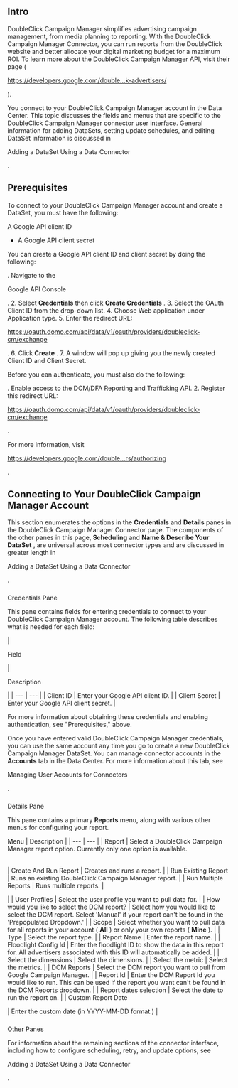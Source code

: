 

Intro
-------

DoubleClick Campaign Manager simplifies advertising campaign management, from media planning to reporting. With the DoubleClick Campaign Manager Connector, you can run reports from the DoubleClick website and better allocate your digital marketing budget for a maximum ROI. To learn more about the DoubleClick Campaign Manager API, visit their page (

https://developers.google.com/double...k-advertisers/

).


 You connect to your DoubleClick Campaign Manager account in the Data Center. This topic discusses the fields and menus that are specific to the DoubleClick Campaign Manager connector user interface. General information for adding DataSets, setting update schedules, and editing DataSet information is discussed in

Adding a DataSet Using a Data Connector

.


 Prerequisites
---------------

To connect to your DoubleClick Campaign Manager account and create a DataSet, you must have the following:

 A Google API client ID
* A Google API client secret

You can create a Google API client ID and client secret by doing the following:

. Navigate to the

Google API Console

.
2. Select
 **Credentials**
 then click
 **Create Credentials**
 .
3. Select the OAuth Client ID from the drop-down list.
4. Choose Web application under Application type.
5. Enter the redirect URL:

https://oauth.domo.com/api/data/v1/oauth/providers/doubleclick-cm/exchange

.
6. Click
 **Create**
 .
7. A window will pop up giving you the newly created Client ID and Client Secret.

Before you can authenticate, you must also do the following:

. Enable access to the DCM/DFA Reporting and Trafficking API.
2. Register this redirect URL:

https://oauth.domo.com/api/data/v1/oauth/providers/doubleclick-cm/exchange

.

For more information, visit

https://developers.google.com/double...rs/authorizing

.


 Connecting to Your DoubleClick Campaign Manager Account
---------------------------------------------------------


 This section enumerates the options in the
 **Credentials**
 and
 **Details**
 panes in the DoubleClick Campaign Manager Connector page. The components of the other panes in this page,
 **Scheduling**
 and
 **Name & Describe Your DataSet**
 , are universal across most connector types and are discussed in greater length in

Adding a DataSet Using a Data Connector

.


###

Credentials Pane


 This pane contains fields for entering credentials to connect to your DoubleClick Campaign Manager account. The following table describes what is needed for each field:


|

Field

|

Description

|
| --- | --- |
|
 Client ID
  |
 Enter your Google API client ID.
  |
|
 Client Secret
  |
 Enter your Google API client secret.
  |

For more information about obtaining these credentials and enabling authentication, see "Prerequisites," above.

Once you have entered valid DoubleClick Campaign Manager credentials, you can use the same account any time you go to create a new DoubleClick Campaign Manager DataSet. You can manage connector accounts in the
 **Accounts**
 tab in the Data Center. For more information about this tab, see

Managing User Accounts for Connectors

.


###
 Details Pane

This pane contains a primary
 **Reports**
 menu, along with various other menus for configuring your report.


 Menu
  |
 Description
  |
| --- | --- |
|
 Report
  |
 Select a DoubleClick Campaign Manager report option. Currently only one option is available.


|  |  |
| --- | --- |
|
 Create And Run Report
  |
 Creates and runs a report.
  |
|
 Run Existing Report
  |
 Runs an existing DoubleClick Campaign Manager report.
  |
|
 Run Multiple Reports
  |
 Runs multiple reports.
  |

|
|
 User Profiles
  |
 Select the user profile you want to pull data for.
  |
|
 How would you like to select the DCM report?
  |
 Select how you would like to select the DCM report. Select 'Manual' if your report can't be found in the 'Prepopulated Dropdown.'
  |
|
 Scope
  |
 Select whether you want to pull data for all reports in your account (
 **All**
 ) or only your own reports (
 **Mine**
 ).
  |
|
 Type
  |
 Select the report type.
  |
|
 Report Name
  |
 Enter the report name.
  |
|
 Floodlight Config Id
  |
 Enter the floodlight ID to show the data in this report for. All advertisers associated with this ID will automatically be added.
  |
|
 Select the dimensions
  |
 Select the dimensions.
  |
|
 Select the metric
  |
 Select the metrics.
  |
|
 DCM Reports
  |
 Select the DCM report you want to pull from Google Campaign Manager.
  |
|
 Report Id
  |
 Enter the DCM Report Id you would like to run. This can be used if the report you want can't be found in the DCM Reports dropdown.
  |
|
 Report dates selection
  |
 Select the date to run the report on.
  |
|
 Custom Report Date

|
 Enter the custom date (in YYYY-MM-DD format.)
  |


###
 Other Panes

For information about the remaining sections of the connector interface, including how to configure scheduling, retry, and update options, see

Adding a DataSet Using a Data Connector

.

